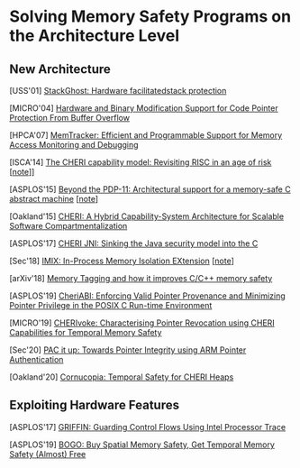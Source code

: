 # Solving Memory Safety Programs on the Architecture Level

## New Architecture
[USS'01] [StackGhost: Hardware facilitatedstack
protection](http://projects.cerias.purdue.edu/stackghost/stackghost.pdf)

[MICRO'04] [Hardware and Binary Modification Support for Code Pointer Protection
From Buffer
Overflow](http://www.ece.northwestern.edu/~memik/courses/452/presentations/sec_1.pdf)

[HPCA'07] [MemTracker: Efficient and Programmable Support for Memory Access
Monitoring and
Debugging](https://www.cc.gatech.edu/~milos/venkataramani_hpca07.pdf)

[ISCA'14] [The CHERI capability model: Revisiting RISC in an age of
risk](https://www.cl.cam.ac.uk/research/security/ctsrd/pdfs/201406-isca2014-cheri.pdf)
[[note](../notes/mem_safety/arch/cheri_isca14.md)]]

[ASPLOS'15] [Beyond the PDP-11: Architectural support for a memory-safe C
abstract
machine](https://www.cl.cam.ac.uk/research/security/ctsrd/pdfs/201503-asplos2015-cheri-cmachine.pdf)
[[note](../notes/mem_safety/arch/cheri_pdp11.md)]

[Oakland'15] [CHERI: A Hybrid Capability-System Architecture for Scalable
Software
Compartmentalization](https://www.cl.cam.ac.uk/research/security/ctsrd/pdfs/201505-oakland2015-cheri-compartmentalization.pdf)

[ASPLOS'17] [CHERI JNI: Sinking the Java security model into the
C](https://www.cl.cam.ac.uk/research/security/ctsrd/pdfs/201704-asplos-cherijni.pdf)

[Sec'18] [IMIX: In-Process Memory Isolation
EXtension](https://www.usenix.org/system/files/conference/usenixsecurity18/sec18-frassetto.pdf)
[[note](../notes/mem_safety/arch/imix.md)]

[arXiv'18] [Memory Tagging and how it improves C/C++ memory
safety](https://arxiv.org/pdf/1802.09517.pdf)

[ASPLOS'19] [CheriABI: Enforcing Valid Pointer Provenance and Minimizing Pointer Privilege
in the POSIX C Run-time
Environment](https://www.cl.cam.ac.uk/research/security/ctsrd/pdfs/201904-asplos-cheriabi.pdf)

[MICRO'19] [CHERIvoke: Characterising Pointer Revocation using CHERI
Capabilities for Temporal Memory
Safety](https://www.cl.cam.ac.uk/research/security/ctsrd/pdfs/201910micro-cheri-temporal-safety.pdf)

[Sec'20] [PAC it up: Towards Pointer Integrity using ARM Pointer
Authentication](https://www.usenix.org/system/files/sec19-liljestrand_0.pdf)

[Oakland'20] [Cornucopia: Temporal Safety for CHERI
Heaps](https://www.cl.cam.ac.uk/research/security/ctsrd/pdfs/2020oakland-cornucopia.pdf)


## Exploiting Hardware Features

[ASPLOS'17] [GRIFFIN: Guarding Control Flows Using Intel Processor
Trace](https://www.microsoft.com/en-us/research/wp-content/uploads/2017/01/griffin-asplos17.pdf)

[ASPLOS'19] [BOGO: Buy Spatial Memory Safety, Get Temporal Memory Safety 
(Almost) Free](http://people.cs.vt.edu/~dongyoon/papers/ASPLOS-19-BOGO.pdf)
